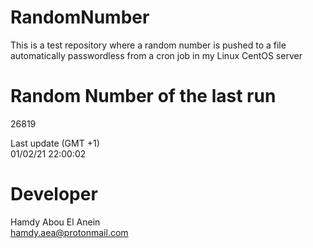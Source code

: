 # RandomNumber    
This is a test repository where a random number is pushed to a file automatically passwordless from a cron job in my Linux CentOS server    
# Random Number of the last run   
26819
      
Last update (GMT +1)    
01/02/21 22:00:02
# Developer    
Hamdy Abou El Anein   
hamdy.aea@protonmail.com
